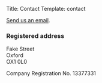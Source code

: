 Title: Contact
Template: contact

[Send us an email](mailto:contact@peroshi.com?Subject=Hello!).

### Registered address<br>
Fake Street<br>
Oxford<br>
OX1 0L0<br>

Company Registration No. 13377331
